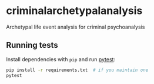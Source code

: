 # criminalarchetypalanalysis
Archetypal life event analysis for criminal psychoanalysis

## Running tests
Install dependencies with `pip` and run [pytest](https://docs.pytest.org/):

```bash
pip install -r requirements.txt  # if you maintain one
pytest
```
